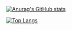 [![Anurag's GitHub stats](https://github-readme-stats.vercel.app/api?username=JS-an&count_private=true&show_icons=true&theme=dark&card_width=500)](https://github.com/anuraghazra/github-readme-stats)  

[![Top Langs](https://github-readme-stats.vercel.app/api/top-langs/?username=JS-an&theme=dark&card_width=500)](https://github.com/anuraghazra/github-readme-stats)

<!---
JS-an/JS-an is a ✨ special ✨ repository because its `README.md` (this file) appears on your GitHub profile.
You can click the Preview link to take a look at your changes.
--->
